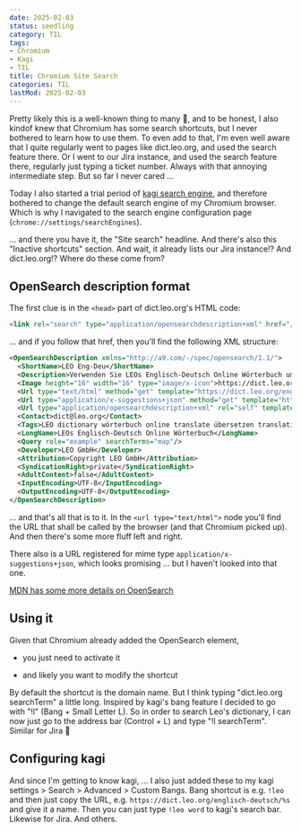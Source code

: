 ```yaml
---
date: 2025-02-03
status: seedling
category: TIL
tags:
- Chromium
- Kagi
- TIL
title: Chromium Site Search
categories: TIL
lastMod: 2025-02-03
---
```

Pretty likely this is a well-known thing to many 🥱, and to be honest, I also kindof knew that Chromium has some search shortcuts, but I never bothered to learn how to use them. To even add to that, I'm even well aware that I quite regularly went to pages like dict.leo.org, and used the search feature there. Or I went to our Jira instance, and used the search feature there, regularly just typing a ticket number. Always with that annoying intermediate step. But so far I never cared ...

Today I also started a trial period of [kagi search engine](https://kagi.com/), and therefore bothered to change the default search engine of my Chromium browser. Which is why I navigated to the search engine configuration page (`chrome://settings/searchEngines`).

... and there you have it, the "Site search" headline. And there's also this "Inactive shortcuts" section. And wait, it already lists our Jira instance!? And dict.leo.org!? Where do these come from?

## OpenSearch description format

The first clue is in the `<head>` part of dict.leo.org's HTML code:
```html
<link rel="search" type="application/opensearchdescription+xml" href="/pages/helpers/shared/searches/opensearch_ende_de.xml" title="LEO Eng-Deu"/>
```

... and if you follow that href, then you'll find the following XML structure:

```xml
<OpenSearchDescription xmlns="http://a9.com/-/spec/opensearch/1.1/">
  <ShortName>LEO Eng-Deu</ShortName>
  <Description>Verwenden Sie LEOs Englisch-Deutsch Online Wörterbuch um einzelne Wörter oder Phrasen vom Englischen ins Deutsche (oder umgekehrt) zu übersetzen.</Description>
  <Image height="16" width="16" type="image/x-icon">https://dict.leo.org/img/favicons/ende.ico</Image>
  <Url type="text/html" method="get" template="https://dict.leo.org/englisch-deutsch/{searchTerms}"/>
  <Url type="application/x-suggestions+json" method="get" template="https://dict.leo.org/dictQuery/m-query/conf/ende/query.conf/strlist.json?q={searchTerms}&sort=PLa&shortQuery&noDescription&noQueryURLs"/>
  <Url type="application/opensearchdescription+xml" rel="self" template="https://dict.leo.org/pages/helpers/shared/searches/opensearch_ende_de.xml"/>
  <Contact>dict@leo.org</Contact>
  <Tags>LEO dictionary wörterbuch online translate übersetzen translation Übersetzung german english deutsch englisch</Tags>
  <LongName>LEOs Englisch-Deutsch Online Wörterbuch</LongName>
  <Query role="example" searchTerms="map"/>
  <Developer>LEO GmbH</Developer>
  <Attribution>Copyright LEO GmbH</Attribution>
  <SyndicationRight>private</SyndicationRight>
  <AdultContent>false</AdultContent>
  <InputEncoding>UTF-8</InputEncoding>
  <OutputEncoding>UTF-8</OutputEncoding>
</OpenSearchDescription>
```

... and that's all that is to it. In the `<url type="text/html">` node you'll find the URL that shall be called by the browser (and that Chromium picked up). And then there's some more fluff left and right.

There also is a URL registered for mime type `application/x-suggestions+json`, which looks promising ... but I haven't looked into that one.

[MDN has some more details on OpenSearch](https://developer.mozilla.org/en-US/docs/Web/OpenSearch)



## Using it

Given that Chromium already added the OpenSearch element,

  + you just need to activate it

  + and likely you want to modify the shortcut

By default the shortcut is the domain name. But I think typing "dict.leo.org <space> searchTerm" a little long. Inspired by kagi's bang feature I decided to go with "!l" (Bang + Small Letter L). So in order to search Leo's dictionary, I can now just go to the address bar (Control + L) and type "!l <space> searchTerm". Similar for Jira 🤗



## Configuring kagi

And since I'm getting to know kagi, ... I also just added these to my kagi settings > Search > Advanced > Custom Bangs. Bang shortcut is e.g. `!leo` and then just copy the URL, e.g. `https://dict.leo.org/englisch-deutsch/%s` and give it a name. Then you can just type `!leo word` to kagi's search bar. Likewise for Jira. And others.
